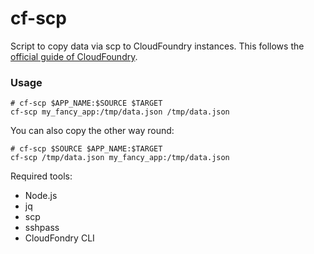 cf-scp
======

Script to copy data via scp to CloudFoundry instances. This follows the [official guide of CloudFoundry](https://docs.cloudfoundry.org/devguide/deploy-apps/ssh-apps.html#other-ssh-access).

### Usage

```
# cf-scp $APP_NAME:$SOURCE $TARGET
cf-scp my_fancy_app:/tmp/data.json /tmp/data.json
```

You can also copy the other way round:

```
# cf-scp $SOURCE $APP_NAME:$TARGET
cf-scp /tmp/data.json my_fancy_app:/tmp/data.json
```


Required tools:

* Node.js
* jq
* scp
* sshpass
* CloudFondry CLI
